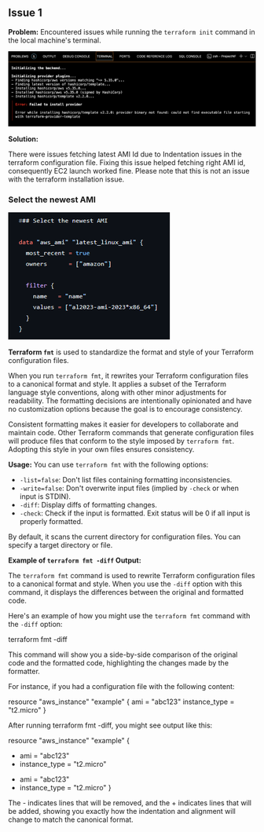 ## Issue 1

**Problem:**
Encountered issues while running the `terraform init` command in the local machine's terminal.

![alt text](image.png)

**Solution:**

There were issues fetching latest AMI Id due to Indentation issues in the terraform configuration file. Fixing this issue helped fetching right AMI id, consequently EC2 launch worked fine. Please note that this is not an issue with the terraform installation issue.

### Select the newest AMI

![alt text](image-1.png)

**Terraform `fmt`** is used to standardize the format and style of your Terraform configuration files.

When you run `terraform fmt`, it rewrites your Terraform configuration files to a canonical format and style. It applies a subset of the Terraform language style conventions, along with other minor adjustments for readability. The formatting decisions are intentionally opinionated and have no customization options because the goal is to encourage consistency.

Consistent formatting makes it easier for developers to collaborate and maintain code. Other Terraform commands that generate configuration files will produce files that conform to the style imposed by `terraform fmt`. Adopting this style in your own files ensures consistency.

**Usage:**
You can use `terraform fmt` with the following options:
- `-list=false`: Don't list files containing formatting inconsistencies.
- `-write=false`: Don't overwrite input files (implied by `-check` or when input is STDIN).
- `-diff`: Display diffs of formatting changes.
- `-check`: Check if the input is formatted. Exit status will be 0 if all input is properly formatted.

By default, it scans the current directory for configuration files. You can specify a target directory or file.

**Example of `terraform fmt -diff` Output:**

The `terraform fmt` command is used to rewrite Terraform configuration files to a canonical format and style. When you use the `-diff` option with this command, it displays the differences between the original and formatted code.

Here's an example of how you might use the `terraform fmt` command with the `-diff` option:

terraform fmt -diff

This command will show you a side-by-side comparison of the original code and the formatted code, highlighting the changes made by the formatter.

For instance, if you had a configuration file with the following content:

resource "aws_instance" "example" {
  ami           = "abc123"
  instance_type = "t2.micro"
}

After running terraform fmt -diff, you might see output like this:


resource "aws_instance" "example" {
-  ami           = "abc123"
-  instance_type = "t2.micro"
+  ami                    = "abc123"
+  instance_type          = "t2.micro"
}

The - indicates lines that will be removed, and the + indicates lines that will be added, showing you exactly how the indentation and alignment will change to match the canonical format.
